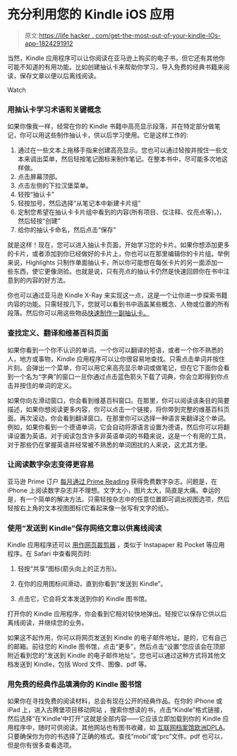# 充分利用您的 Kindle iOS 应用

> 原文:[https://life hacker . com/get-the-most-out-of-your-kindle-IOs-app-1824291912](https://lifehacker.com/get-the-most-out-of-your-kindle-ios-app-1824291912)

当然，Kindle 应用程序可以让你阅读在亚马逊上购买的电子书，但它还有其他你可能不知道的有用功能。比如创建抽认卡来帮助你学习，导入免费的经典书籍来阅读，保存文章以便以后离线阅读。

Watch

### **用抽认卡学习术语和关键概念**

如果你像我一样，经常在你的 Kindle 书籍中高亮显示段落，并在特定部分做笔记，你可以用这些制作抽认卡，供以后学习使用。它是这样工作的:

1.  通过在一些文本上拖移手指来创建高亮显示。您也可以通过轻按并按住一些文本来调出菜单，然后轻按笔记图标来制作笔记。在整本书中，尽可能多次地这样做。
2.  点击屏幕顶部。
3.  点击左侧的下拉汉堡菜单。
4.  轻按“抽认卡”
5.  轻按加号，然后选择“从笔记本中新建卡片组”
6.  定制您希望在抽认卡卡片组中看到的内容(所有项目、仅注释、仅亮点等)。)，然后轻按“创建”
7.  给你的抽认卡命名，然后点击“保存”

就是这样！现在，您可以进入抽认卡页面，开始学习您的卡片。如果你想添加更多的卡片，或者添加到你已经做好的卡片上，你也可以在那里编辑你的卡片组。举例来说，Highlights 只制作单面抽认卡，所以你可能想在每张卡片的另一面添加一些东西，使它更像测验。也就是说，只有亮点的抽认卡仍然是快速回顾你在书中注意到的内容的好方法。

你也可以通过亚马逊 Kindle X-Ray 来实现这一点，这是一个让你进一步探索书籍内容的功能。只需轻按几下，您就可以看到书中涵盖某些概念、人物或位置的所有段落。然后你可以用这些物品[快速制作一副抽认卡。](https://www.amazon.com/gp/help/customer/display.html?asc_campaign=InlineText&asc_refurl=https://lifehacker.com/get-the-most-out-of-your-kindle-ios-app-1824291912&asc_source=&nodeId=201417710&tag=kinjalifehackerlink-20) 

### **查找定义、翻译和维基百科页面**

如果你看到一个你不认识的单词，一个你可以翻译的短语，或者一个你不熟悉的人，地方或事物，Kindle 应用程序可以让你很容易地查找。只需点击单词并按住片刻。会弹出一个菜单，你可以用它来高亮显示单词或做笔记，但在它下面你会看到一个名为“字典”的窗口一旦你通过点击蓝色箭头下载了词典，你会立即得到你点击并按住的单词的定义。

如果你向左滑动窗口，你会看到维基百科窗口。在那里，你可以阅读该条目的简要描述，如果你想阅读更多内容，你可以点击一个链接，将你带到完整的维基百科页面。再次滚动，你会看到翻译窗口。在那里你可以选择一种语言来翻译这个单词。例如，如果你看到一个德语单词，它会自动将源语言设置为德语，然后你可以将翻译设置为英语。对于阅读包含许多非英语单词的书籍来说，这是一个有用的工具，对于那些仍在掌握英语并经常被不熟悉的单词困扰的人来说，这尤其方便。

### **让阅读数字杂志变得更容易**

亚马逊 Prime 订户 [每月通过 Prime Reading](https://www.amazon.com/kindle-dbs/fd/prime-pr?asc_campaign=InlineText&asc_refurl=https://lifehacker.com/get-the-most-out-of-your-kindle-ios-app-1824291912&asc_source=&tag=kinjalifehackerlink-20) 获得免费数字杂志。问题是，在 iPhone 上阅读数字杂志并不理想。文字太小，图片太大，简直是大痛。幸运的是，有一个简单的解决方法。只需轻按杂志中的任意位置即可调出视图选项，然后轻按右上角的文本视图图标(它看起来像一张写有文字的纸)。

### **使用“发送到 Kindle”保存网络文章以供离线阅读**

Kindle 应用程序还可以 [用作网页裁剪器](https://lifehacker.com/kindle-for-iphone-adds-a-send-to-kindle-button-to-saf-1793523550) ，类似于 Instapaper 和 Pocket 等应用程序。在 Safari 中查看网页时:

1.  轻按“共享”图标(箭头向上的正方形)。

2.  在你的应用图标间滑动，直到你看到“发送到 Kindle”。

3.  点击它，它会将文本发送到你的 Kindle 图书馆。

打开你的 Kindle 应用程序，你会看到它相对较快地弹出。轻按它以保存它供以后离线阅读，并继续您的业务。

如果这不起作用，你可以将网页发送到 Kindle 的电子邮件地址。是的，它有自己的邮箱。前往您的 Kindle 图书馆，点击“更多”，然后点击“设置”您应该会在顶部附近看到您的“发送到 Kindle 的电子邮件地址”。您也可以通过这种方式将其他文档发送到 Kindle，包括 Word 文件、图像、pdf 等。

### **用免费的经典作品填满你的 Kindle 图书馆**

如果你在寻找免费的阅读材料，总会有现在公开的经典作品。在你的 iPhone 或 iPad 上，进入古腾堡项目移动网站 ，搜索你想读的书，点击“Kindle”格式链接，然后选择“在‘Kindle’中打开”这就是全部内容——它应该立即加载到你的 Kindle 应用程序中，随时可供阅读。其他网站也有图书收藏，如 [互联网档案馆](http://archive.org/details/texts)[欧洲](http://www.europeana.eu/portal/)[DPLA](http://dp.la/)。只要确保你为你的书选择了正确的格式。查找“mobi”或“prc”文件。pdf 也可以，但是你有很多查看选项。